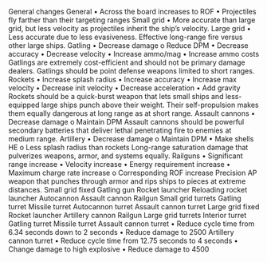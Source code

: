 General changes
General
•	Across the board increases to ROF
•	Projectiles fly farther than their targeting ranges
Small grid
•	More accurate than large grid, but less velocity as projectiles inherit the ship’s velocity.
Large grid
•	Less accurate due to less evasiveness. Effective long-range fire versus other large ships.
Gatling
•	Decrease damage
o	Reduce DPM
•	Decrease accuracy
•	Decrease velocity
•	Increase ammo/mag
•	Increase ammo costs
Gatlings are extremely cost-efficient and should not be primary damage dealers. Gatlings should be point defense weapons limited to short ranges.
Rockets
•	Increase splash radius
•	Increase accuracy
•	Increase max velocity
•	Decrease init velocity
•	Decrease acceleration
•	Add gravity
Rockets should be a quick-burst weapon that lets small ships and less-equipped large ships punch above their weight. Their self-propulsion makes them equally dangerous at long range as at short range.
Assault cannons
•	Decrease damage
o	Maintain DPM
Assault cannons should be powerful secondary batteries that deliver lethal penetrating fire to enemies at medium range.
Artillery
•	Decrease damage
o	Maintain DPM
•	Make shells HE
o	Less splash radius than rockets
Long-range saturation damage that pulverizes weapons, armor, and systems equally.
Railguns
•	Significant range increase
•	Velocity increase
•	Energy requirement increase
•	Maximum charge rate increase
o	Corresponding ROF increase
Precision AP weapon that punches through armor and rips ships to pieces at extreme distances.
Small grid fixed
Gatling gun
Rocket launcher
Reloading rocket launcher
Autocannon
Assault cannon
Railgun
Small grid turrets
Gatling turret
Missile turret
Autocannon turret
Assault cannon turret
Large grid fixed
Rocket launcher
Artillery cannon
Railgun
Large grid turrets
Interior turret
Gatling turret
Missile turret
Assault cannon turret
•	Reduce cycle time from 6.34 seconds down to 2 seconds
•	Reduce damage to 2500
Artillery cannon turret
•	Reduce cycle time from 12.75 seconds to 4 seconds
•	Change damage to high explosive
•	Reduce damage to 4500
